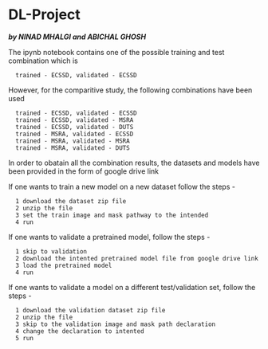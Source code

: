 # DL-Project
***by 
NINAD MHALGI and ABICHAL GHOSH***

The ipynb notebook contains one of the possible training and test combination which is
      
      trained - ECSSD, validated - ECSSD
      
However, for the comparitive study, the following combinations have been used

      trained - ECSSD, validated - ECSSD
      trained - ECSSD, validated - MSRA
      trained - ECSSD, validated - DUTS
      trained - MSRA, validated - ECSSD
      trained - MSRA, validated - MSRA
      trained - MSRA, validated - DUTS
      
In order to obatain all the combination results, the datasets and models have been provided in the form of google drive link

If one wants to train a new model on a new dataset follow the steps -

      1 download the dataset zip file
      2 unzip the file
      3 set the train image and mask pathway to the intended
      4 run
      
If one wants to validate a pretrained model, follow the steps -

      1 skip to validation
      2 download the intented pretrained model file from google drive link
      3 load the pretrained model
      4 run
      
If one wants to validate a model on a different test/validation set, follow the steps - 

      1 download the validation dataset zip file
      2 unzip the file
      3 skip to the validation image and mask path declaration
      4 change the declaration to intented
      5 run
